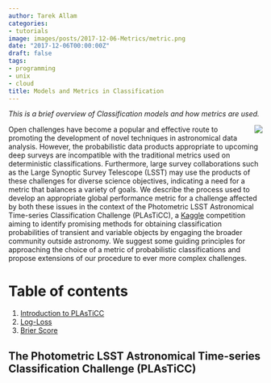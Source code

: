 ```yaml
---
author: Tarek Allam
categories:
- tutorials
image: images/posts/2017-12-06-Metrics/metric.png
date: "2017-12-06T00:00:00Z"
draft: false
tags:
- programming
- unix
- cloud
title: Models and Metrics in Classification
---
```


*This is a brief overview of Classification models and how metrics are used.*

<!--more-->

<img src="https://imgs.xkcd.com/comics/machine_learning.png"
style="float: right;margin: 0px 0px 10px 15px;">

Open challenges have become a popular and effective route to promoting the
development of novel techniques in astronomical data analysis. However, the
probabilistic data products appropriate to upcoming deep surveys are incompatible
with the traditional metrics used on deterministic classifications.
Furthermore, large survey collaborations such as the Large Synoptic Survey
Telescope (LSST) may use the products of these challenges for diverse science
objectives, indicating a need for a metric that balances a variety of goals. We
describe the process used to develop an appropriate global performance metric
for a challenge affected by both these issues in the context of the Photometric
LSST Astronomical Time-series Classification Challenge (PLAsTiCC), a
[Kaggle](https://www.kaggle.com/)
competition aiming to identify promising methods for obtaining classification
probabilities of transient and variable objects by engaging the broader
community outside astronomy. We suggest some guiding principles for approaching
the choice of a metric of probabilistic classifications and propose extensions
of our procedure to ever more complex challenges.

# Table of contents

1. [Introduction to PLAsTiCC](#introduction)
2. [Log-Loss](#logloss)
3. [Brier Score](#brier)

<a name="introduction"></a>
## The Photometric LSST Astronomical Time-series Classification Challenge (PLAsTiCC)
